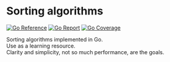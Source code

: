 # Sorting algorithms

[![Go Reference](https://pkg.go.dev/badge/image)](https://pkg.go.dev/github.com/ncruces/sort)
[![Go Report](https://goreportcard.com/badge/github.com/ncruces/sort)](https://goreportcard.com/report/github.com/ncruces/sort)
[![Go Coverage](https://github.com/ncruces/sort/wiki/coverage.svg)](https://raw.githack.com/wiki/ncruces/sort/coverage.html)

Sorting algorithms implemented in Go.\
Use as a learning resource.\
Clarity and simplicity, not so much performance, are the goals.